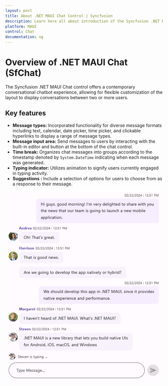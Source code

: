 ```yaml
---
layout: post
title: About .NET MAUI Chat Control | Syncfusion
description: Learn here all about introduction of the Syncfusion .NET MAUI Chat (SfChat) control, its elements and more.
platform: MAUI
control: Chat
documentation: ug
---
```


# Overview of .NET MAUI Chat (SfChat)

The Syncfusion .NET MAUI Chat control offers a contemporary conversational chatbot experience, allowing for flexible customization of the layout to display conversations between two or more users.

## Key features

* **Message types:** Incorporated functionality for diverse message formats including text, calendar, date picker, time picker, and clickable hyperlinks to display a range of message types.
* **Message input area:** Send messages to users by interacting with the built-in editor and button at the bottom of the chat control.
* **Time break:** Organizes chat messages into groups according to the timestamp denoted by `System.DateTime` indicating when each message was generated.
* **Typing indicator:** Utilizes animation to signify users currently engaged in typing activity.
* **Suggestions :** Include a selection of options for users to choose from as a response to their message.

![overview in MAUI SfChat](images/maui-chat-overview.png)